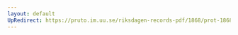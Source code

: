 ```yaml
---
layout: default
UpRedirect: https://pruto.im.uu.se/riksdagen-records-pdf/1868/prot-1868--fk--427/prot-1868--fk--427_006.pdf
---
```

